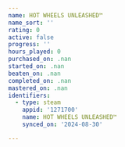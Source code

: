 ```yaml
---
name: HOT WHEELS UNLEASHED™
name_sort: ''
rating: 0
active: false
progress: ''
hours_played: 0
purchased_on: .nan
started_on: .nan
beaten_on: .nan
completed_on: .nan
mastered_on: .nan
identifiers:
  - type: steam
    appid: '1271700'
    name: HOT WHEELS UNLEASHED™
    synced_on: '2024-08-30'

---
```

